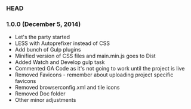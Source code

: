 ### HEAD

### 1.0.0 (December 5, 2014)

* Let's the party started
* LESS with Autoprefixer instead of CSS
* Add bunch of Gulp plugins
* Minified version of CSS files and main.min.js goes to Dist
* Added Watch and Develop gulp task
* Commented GA Code as it's not going to work until the project is live
* Removed Favicons - remember about uploading project specific favicons
* Removed browserconfig.xml and tile icons
* Removed Doc folder
* Other minor adjustments
